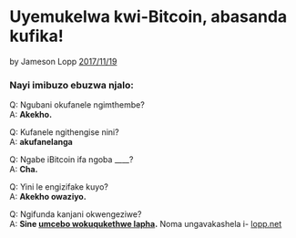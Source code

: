 # Uyemukelwa kwi-Bitcoin, abasanda kufika!

by Jameson Lopp [2017/11/19](https://twitter.com/lopp/status/932350908461133825)

<LanguageDropdown/>

### Nayi imibuzo ebuzwa njalo:

Q: Ngubani okufanele ngimthembe?  
A: **Akekho.**

Q: Kufanele ngithengise nini?  
A: **akufanelanga**

Q: Ngabe iBitcoin ifa ngoba ____?  
A: **Cha.**

Q: Yini le engizifake kuyo?  
A: **Akekho owaziyo.**


Q: Ngifunda kanjani okwengeziwe?  
A: **Sine [umcebo wokuqukethwe lapha](/zaf/zu/translations/).** Noma ungavakashela i- [lopp.net](https://www.lopp.net/bitcoin-information.html)